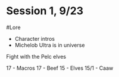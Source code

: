# Session 1, 9/23
#Lore
- Character intros
- Michelob Ultra is in universe

Fight with the Pelc elves

17 - Macros
17 - Beef
15 - Elves
15/1 - Caaw